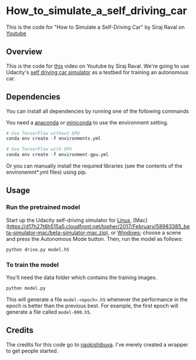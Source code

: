 # How_to_simulate_a_self_driving_car
This is the code for "How to Simulate a Self-Driving Car" by Siraj Raval on [Youtube](https://youtu.be/EaY5QiZwSP4)

## Overview

This is the code for [this](https://youtu.be/EaY5QiZwSP4) video on Youtube by Siraj Raval. We're going to use Udacity's [self driving car simulator](https://github.com/udacity/self-driving-car-sim) as a testbed for training an autonomous car. 

## Dependencies

You can install all dependencies by running one of the following commands

You need a [anaconda](https://www.continuum.io/downloads) or [miniconda](https://conda.io/miniconda.html) to use the environment setting.

```python
# Use TensorFlow without GPU
conda env create -f environments.yml 

# Use TensorFlow with GPU
conda env create -f environment-gpu.yml
```

Or you can manually install the required libraries (see the contents of the environemnt*.yml files) using pip.


## Usage


### Run the pretrained model

Start up the Udacity self-driving simulator for [Linux](https://d17h27t6h515a5.cloudfront.net/topher/2017/February/58983558_beta-simulator-linux/beta-simulator-linux.zip), [Mac] (https://d17h27t6h515a5.cloudfront.net/topher/2017/February/58983385_beta-simulator-mac/beta-simulator-mac.zip), or [Windows](https://d17h27t6h515a5.cloudfront.net/topher/2017/February/58983318_beta-simulator-windows/beta-simulator-windows.zip); choose a scene and press the Autonomous Mode button.  Then, run the model as follows:

```python
python drive.py model.h5
```

### To train the model

You'll need the data folder which contains the training images.

```python
python model.py
```

This will generate a file `model-<epoch>.h5` whenever the performance in the epoch is better than the previous best.  For example, the first epoch will generate a file called `model-000.h5`.

## Credits

The credits for this code go to [naokishibuya](https://github.com/naokishibuya). I've merely created a wrapper to get people started.



